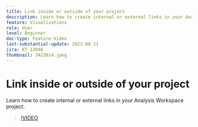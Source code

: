 ```yaml
---
title: Link inside or outside of your project
description: Learn how to create internal or external links in your Analysis Workspace project.
feature: Visualizations
role: User
level: Beginner
doc-type: Feature Video
last-substantial-update: 2023-08-21
jira: KT-13848
thumbnail: 3423014.jpeg
---
```


# Link inside or outside of your project

Learn how to create internal or external links in your Analysis Workspace project.

>[!VIDEO](https://video.tv.adobe.com/v/3423014/?learn=on)
